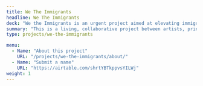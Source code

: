 ```yaml
---
title: We The Immigrants
headline: We The Immigrants
deck: "We the Immigrants is an urgent project aimed at elevating immigration in our communities across America and honoring the creative individuals (_past and present_) who have immigrated to the U.S. and made an impact across the sciences, arts, and humanities."
summary: "This is a living, collaborative project between artists, printmakers, writers, filmmakers, and poets from across the country, and the [_Brooklyn Rail_](http://brooklynrail.org/)."
type: projects/we-the-immigrants

menu:
  - Name: "About this project"
    URL: "/projects/we-the-immigrants/about/"
  - Name: "Submit a name"
    URL: "https://airtable.com/shrtYBTkppvsYILWj"
weight: 1
---
```

